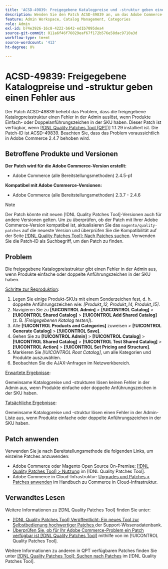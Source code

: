 ```yaml
---
title: 'ACSD-49839: Freigegebene Katalogpreise und -struktur geben einen Fehler aus'
description: Wenden Sie den Patch ACSD-49839 an, um das Adobe Commerce-Problem zu beheben, bei dem die freigegebene Katalogpreisstruktur einen Fehler in der Admin auslöst, wenn Produkte Einzel- oder Doppelanführungszeichen in der SKU haben.
feature: Admin Workspace, Catalog Management, Categories
role: Admin
exl-id: b74e3926-16c8-4222-b642-ed1b7095dea4
source-git-commit: 011a6f46f76029eaf67f172b576e58dac9710a3d
workflow-type: tm+mt
source-wordcount: '413'
ht-degree: 0%

---
```


# ACSD-49839: Freigegebene Katalogpreise und -struktur geben einen Fehler aus

Der Patch ACSD-49839 behebt das Problem, dass die freigegebene Katalogpreisstruktur einen Fehler in der Admin auslöst, wenn Produkte Einfach- oder Doppelanführungszeichen in der SKU haben. Dieser Patch ist verfügbar, wenn [[!DNL Quality Patches Tool (QPT)]](https://experienceleague.adobe.com/en/docs/commerce-operations/tools/quality-patches-tool/quality-patches-tool-to-self-serve-quality-patches) 1.1.29 installiert ist. Die Patch-ID ist ACSD-49839. Beachten Sie, dass das Problem voraussichtlich in Adobe Commerce 2.4.7 behoben wird.

## Betroffene Produkte und Versionen

**Der Patch wird für die Adobe Commerce-Version erstellt:**

* Adobe Commerce (alle Bereitstellungsmethoden) 2.4.5-p1

**Kompatibel mit Adobe Commerce-Versionen:**

* Adobe Commerce (alle Bereitstellungsmethoden) 2.3.7 - 2.4.6

>[!NOTE]
>
>Der Patch könnte mit neuen [!DNL Quality Patches Tool]-Versionen auch für andere Versionen gelten. Um zu überprüfen, ob der Patch mit Ihrer Adobe Commerce-Version kompatibel ist, aktualisieren Sie das `magento/quality-patches` auf die neueste Version und überprüfen Sie die Kompatibilität auf der Seite [[!DNL Quality Patches Tool]: Nach Patches suchen](https://experienceleague.adobe.com/tools/commerce-quality-patches/index.html). Verwenden Sie die Patch-ID als Suchbegriff, um den Patch zu finden.

## Problem

Die freigegebene Katalogpreisstruktur gibt einen Fehler in der Admin aus, wenn Produkte einfache oder doppelte Anführungszeichen in der SKU haben.

<u>Schritte zur Reproduktion</u>:

1. Legen Sie einige Produkt-SKUs mit einem Sonderzeichen fest, d. h. doppelte Anführungszeichen wie:
   *[Produkt„12, Produkt„14, Produkt„15]*.
1. Navigieren Sie zu **[!UICONTROL Admin]** > **[!UICONTROL Catalog]** > **[!UICONTROL Shared Catalog]** > **[!UICONTROL Add Shared Catalog]** (z. B. *[Freigegebenen Katalog testen]*).
1. Alle **[!UICONTROL Products and Categories]** zuweisen > **[!UICONTROL Generate Catalog]** > **[!UICONTROL Save]**.
1. Gehen Sie zu **[!UICONTROL Admin]** > **[!UICONTROL Catalog]** > **[!UICONTROL Shared Catalog]** > **[!UICONTROL Test Shared Catalog]** > **[!UICONTROL Action]** > **[!UICONTROL Set Pricing and Structure]**.
1. Markieren Sie *[!UICONTROL Root Catalog]*, um alle Kategorien und Produkte auszuwählen.
1. Beobachten Sie die AJAX-Anfragen im Netzwerkbereich.

<u>Erwartete Ergebnisse</u>:

Gemeinsame Katalogpreise und -strukturen lösen keinen Fehler in der Admin aus, wenn Produkte einfache oder doppelte Anführungszeichen in der SKU haben.

<u>Tatsächliche Ergebnisse</u>:

Gemeinsame Katalogpreise und -struktur lösen einen Fehler in der Admin-Liste aus, wenn Produkte einfache oder doppelte Anführungszeichen in der SKU haben.

## Patch anwenden

Verwenden Sie je nach Bereitstellungsmethode die folgenden Links, um einzelne Patches anzuwenden:

* Adobe Commerce oder Magento Open Source On-Premise: [[!DNL Quality Patches Tool] > Nutzung](/help/tools/quality-patches-tool/usage.md) im [!DNL Quality Patches Tool].
* Adobe Commerce in Cloud-Infrastruktur: [Upgrades und Patches > Patches anwenden](https://experienceleague.adobe.com/docs/commerce-cloud-service/user-guide/develop/upgrade/apply-patches.html) im Handbuch zu Commerce in Cloud-Infrastruktur.

## Verwandtes Lesen

Weitere Informationen zu [!DNL Quality Patches Tool] finden Sie unter:

* [[!DNL Quality Patches Tool] Veröffentlicht: Ein neues Tool zur Selbstbedienung hochwertiger Patches ](https://experienceleague.adobe.com/en/docs/commerce-operations/tools/quality-patches-tool/quality-patches-tool-to-self-serve-quality-patches) der Support-Wissensdatenbank.
* [Überprüfen Sie, ob für Ihr Adobe Commerce-Problem ein Patch verfügbar ist [!DNL Quality Patches Tool]](/help/tools/quality-patches-tool/patches-available-in-qpt/check-patch-for-magento-issue-with-magento-quality-patches.md) mithilfe von im [!UICONTROL Quality Patches Tool].


Weitere Informationen zu anderen in QPT verfügbaren Patches finden Sie unter [[!DNL Quality Patches Tool]: Suchen nach Patches](https://experienceleague.adobe.com/tools/commerce-quality-patches/index.html) im [!DNL Quality Patches Tool].
